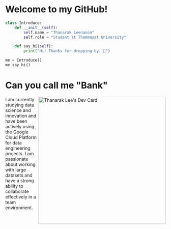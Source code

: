 # Welcome to my GitHub!
```python
class Introduce:
    def __init__(self):
        self.name = "Thanarak Leenanon"
        self.role = "Student at Thammasat University"

    def say_hi(self):
        print("Hi! Thanks for dropping by. 👋")

me = Introduce()
me.say_hi()
```
# Can you call me "Bank"         
<a href="https://app.daily.dev/thanaraklee"><img align="right" src="https://api.daily.dev/devcards/v2/dyemQH4YdjEEzFiRn2qSj.png?type=default&r=no3" width="400" alt="Thanarak Lee's Dev Card"/></a>
I am currently studying data science and innovation and have been actively using 
the Google Cloud Platform for data engineering projects. I am passionate about working 
with large datasets and have a strong ability to collaborate effectively in a team environment.
